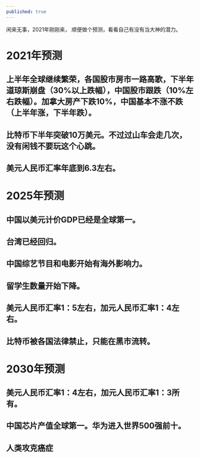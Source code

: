 ```yaml
---
published: true
---
```

闲来无事，2021年刚刚来， 顺便做个预测，看看自己有没有当大神的潜力。

# 2021年预测

## 上半年全球继续繁荣，各国股市房市一路高歌，下半年道琼斯崩盘（30%以上跌幅），中国股市跟跌（10%左右跌幅）。加拿大房产下跌10%，中国基本不涨不跌（上半年涨，下半年跌）。

## 比特币下半年突破10万美元。不过过山车会走几次，没有闲钱不要玩这个心跳。

## 美元人民币汇率年底到6.3左右。

# 2025年预测

## 中国以美元计价GDP已经是全球第一。

## 台湾已经回归。

## 中国综艺节目和电影开始有海外影响力。

## 留学生数量开始下降。

## 美元人民币汇率1：5左右，加元人民币汇率1：4左右。

## 比特币被各国法律禁止，只能在黑市流转。

# 2030年预测

## 美元人民币汇率1：4左右，加元人民币汇率1：3所有。

## 中国芯片产值全球第一。华为进入世界500强前十。

## 人类攻克癌症
